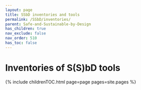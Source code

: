 ```yaml
---
layout: page
title: SSbD inventories and tools
permalink: /SSbD/inventories/
parent: Safe-and-Sustainable-by-Design
has_children: true
nav_exclude: false
nav_order: 510
has_toc: false
---
```


# Inventories of S(S)bD tools
{% include childrenTOC.html page=page pages=site.pages %}
